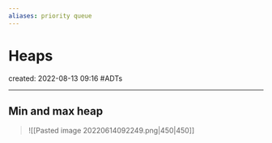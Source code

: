 ```yaml
---
aliases: priority queue
---
```

# Heaps
created: 2022-08-13 09:16
#ADTs 

---
## Min and max heap 
>![[Pasted image 20220614092249.png|450|450]]

